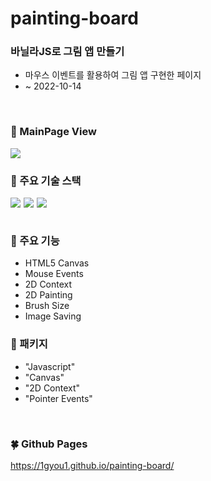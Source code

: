 # painting-board

### 바닐라JS로 그림 앱 만들기
- 마우스 이벤트를 활용하여 그림 앱 구현한 페이지
- ~ 2022-10-14

<br>

### 👀 MainPage View

<img src="https://github.com/1GYOU1/painting-board/assets/90018379/7ea47302-2aaa-454f-a370-7342b41e52dd">

<br>

### 📌 주요 기술 스택

<div style="display:flex;">
    <img src="https://img.shields.io/badge/HTML5-E34F26?style=flat-square&logo=HTML5&logoColor=white" style="margin-right:5px;"/>
    <img src="https://img.shields.io/badge/CSS3-F68212?style=flat-square&logo=CSS3&logoColor=white" style="margin-right:5px;"/>
    <img src="https://img.shields.io/badge/JavaScript-F7DF1E?style=flat-square&logo=JavaScript&logoColor=white"/>
</div>

<br>

### 📌 주요 기능

- HTML5 Canvas
- Mouse Events
- 2D Context
- 2D Painting
- Brush Size
- Image Saving

### 📌 패키지
- "Javascript"
- "Canvas"
- "2D Context"
- "Pointer Events"

<br>

### 🍀 Github Pages
https://1gyou1.github.io/painting-board/